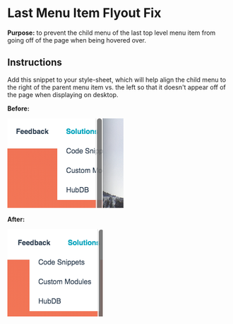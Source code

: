 # Last Menu Item Flyout Fix

**Purpose:** to prevent the child menu of the last top level menu item from going off of the page when being hovered over.

## Instructions

Add this snippet to your style-sheet, which will help align the child menu to the right of the parent menu item vs. the left so that it doesn't appear off of the page when displaying on desktop.

**Before:**

![Image of inline styling on media](../../Assets/Images/lastMenuFlyoutBefore.png)

**After:**

![Image of inline styling on media](../../Assets/Images/lastMenuFlyoutAfter.png)
